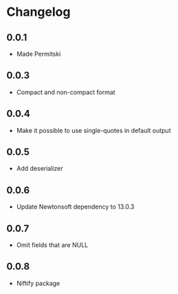 # Changelog

## 0.0.1
* Made Permitski

## 0.0.3
* Compact and non-compact format

## 0.0.4
* Make it possible to use single-quotes in default output

## 0.0.5
* Add deserializer

## 0.0.6
* Update Newtonsoft dependency to 13.0.3

## 0.0.7
* Omit fields that are NULL

## 0.0.8
* Niftify package